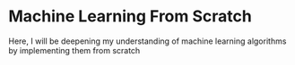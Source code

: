 # Machine Learning From Scratch

Here, I will be deepening my understanding of machine learning algorithms by implementing them from scratch
